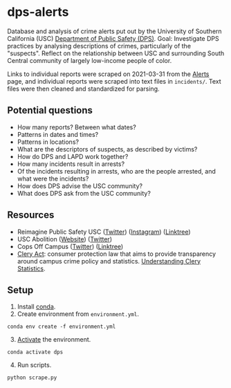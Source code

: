 # dps-alerts

Database and analysis of crime alerts put out by the University of Southern California (USC) [Department of Public Safety (DPS)](https://dps.usc.edu/). Goal: Investigate DPS practices by analysing descriptions of crimes, particularly of the "suspects". Reflect on the relationship between USC and surrounding South Central community of largely low-income people of color.

Links to individual reports were scraped on 2021-03-31 from the [Alerts](https://dps.usc.edu/category/alerts/) page, and individual reports were scraped into text files in `incidents/`. Text files were then cleaned and standardized for parsing.

## Potential questions

- How many reports? Between what dates?
- Patterns in dates and times?
- Patterns in locations?
- What are the descriptors of suspects, as described by victims?
- How do DPS and LAPD work together?
- How many incidents result in arrests?
- Of the incidents resulting in arrests, who are the people arrested, and what were the incidents?
- How does DPS advise the USC community?
- What does DPS ask from the USC community?

## Resources

- Reimagine Public Safety USC ([Twitter](https://twitter.com/RPSatUSC)) ([Instagram](https://www.instagram.com/reimaginepublicsafetyusc/)) ([Linktree](https://linktr.ee/ReimaginePublicSafetyUSC))
- USC Abolition ([Website](https://uscabolition.wordpress.com/)) ([Twitter](https://twitter.com/USCAbolition))
- Cops Off Campus ([Twitter](https://twitter.com/ucftp)) ([Linktree](https://linktr.ee/uc_ftp/))
- [Clery Act](https://clerycenter.org/policy-resources/the-clery-act/):
consumer protection law that aims to provide transparency around campus crime policy and statistics. [Understanding Clery Statistics](https://clerycenter.org/wp-content/uploads/2017/03/0618_Understanding-Clery-Statistics.pdf).

## Setup

1. Install [conda](https://docs.conda.io/projects/conda/en/latest/user-guide/install/).
2. Create environment from `environment.yml`.
```
conda env create -f environment.yml
```
3. [Activate](https://docs.conda.io/projects/conda/en/latest/user-guide/tasks/manage-environments.html#creating-an-environment-from-an-environment-yml-file) the environment.
```
conda activate dps
```
4. Run scripts.
```
python scrape.py
```